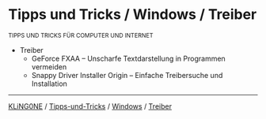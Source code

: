 # Tipps und Tricks / Windows / Treiber
<small>TIPPS UND TRICKS FÜR COMPUTER UND INTERNET</small>

* Treiber
  * GeForce FXAA – Unscharfe Textdarstellung in Programmen vermeiden
  * Snappy Driver Installer Origin – Einfache Treibersuche und Installation

---

[KLiNG0NE](https://github.com/KLiNG0NE/) / [Tipps-und-Tricks](https://github.com/KLiNG0NE/Tipps-und-Tricks) / [Windows](../README.md) / [Treiber](README.md)
